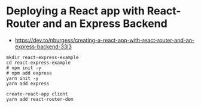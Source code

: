 # Deploying a React app with React-Router and an Express Backend #

* https://dev.to/nburgess/creating-a-react-app-with-react-router-and-an-express-backend-33l3


```
mkdir react-express-example
cd react-express-example
# npm init -y
# npm add express
yarn init -y
yarn add express
```


```
create-react-app client
yarn add react-router-dom
```
